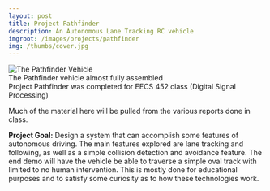 ```yaml
---
layout: post
title: Project Pathfinder
description: An Autonomous Lane Tracking RC vehicle
imgroot: /images/projects/pathfinder
img: /thumbs/cover.jpg
---
```

<div>
	<img class="col three" src="{{ site.asseturl }}{{ page.imgroot }}/thumbs/pathfinder.jpg" alt="The Pathfinder Vehicle" title="The Pathfinder Vehicle"/>
</div>
<div class="col three caption">
	The Pathfinder vehicle almost fully assembled
</div>
Project Pathfinder was completed for EECS 452 class (Digital Signal Processing)

Much of the material here will be pulled from the various reports done in class.

**Project Goal:** Design a system that can accomplish some features of autonomous driving. The main features explored are lane tracking and following, as well as a simple collision detection and avoidance feature. The end demo will have the vehicle be able to traverse a simple oval track with limited to no human intervention. This is mostly done for educational purposes and to satisfy some curiosity as to how these technologies work. 

